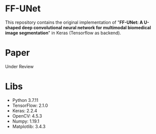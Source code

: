 # FF-UNet

This repository contains the original implementation of "**FF-UNet: A U-shaped deep convolutional neural network for multimodal biomedical image segmentation**" in Keras (Tensorflow as backend).

# Paper

Under Review

# Libs

- Python 3.7.11
- TensorFlow: 2.1.0
- Keras: 2.2.4
- OpenCV: 4.5.3
- Numpy: 1.19.1
- Matplotlib: 3.4.3
